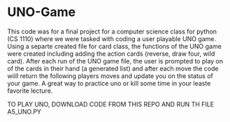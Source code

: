 # UNO-Game
This code was for a final project for a computer science class for python (CS 1110) where we were tasked with coding a user playable UNO game. Using a separte created file for card class, the functions of the UNO game were created including adding the action cards (reverse, draw four, wild card). After each run of the UNO game file, the user is prompted to play on of the cards in their hand (a generated list) and after each move the code wiill return the following players moves and update you on the status of your game. A great way to practice uno or kill some time in your leaste favorite lecture. 

TO PLAY UNO, DOWNLOAD CODE FROM THIS REPO AND RUN TH FILE A5_UNO.PY
